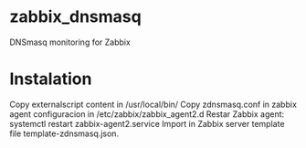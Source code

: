 # zabbix_dnsmasq
DNSmasq monitoring for Zabbix

# Instalation
Copy externalscript content in /usr/local/bin/
Copy zdnsmasq.conf in zabbix agent configuracion in /etc/zabbix/zabbix_agent2.d
Restar Zabbix agent: systemctl restart zabbix-agent2.service
Import in Zabbix server template file template-zdnsmasq.json.
